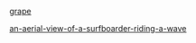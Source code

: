 
[grape](https://purepng.com/photo/6549/food-green-grapes#google_vignette)

[an-aerial-view-of-a-surfboarder-riding-a-wave](https://unsplash.com/photos/an-aerial-view-of-a-surfboarder-riding-a-wave-b0zJLI3LUjs)